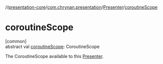 //[presentation-core](../../../index.md)/[com.chrynan.presentation](../index.md)/[Presenter](index.md)/[coroutineScope](coroutine-scope.md)

# coroutineScope

[common]\
abstract val [coroutineScope](coroutine-scope.md): CoroutineScope

The CoroutineScope available to this [Presenter](index.md).
